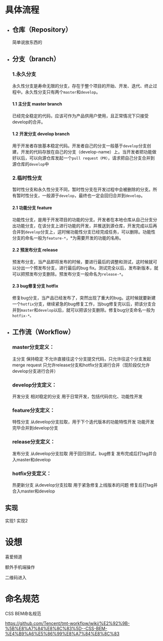 <!--
 * @Description: 
 * @Autor: Huang Yingming
 * @LastEditors: Huang Yingming
 * @LastEditTime: 2021-08-25 21:09:31
-->
# 具体流程

- ## **仓库（Repository）**

  简单说放东西的

- ## **分支（branch）**

  ### 1.永久分支

  ​    永久性分支是寿命无限的分支，存在于整个项目的开始、开发、迭代、终止过程中。永久性分支只有两个`master`和`develop`。

  #### 	1.1 主分支 master branch

  ​    已经完全稳定的代码，应该可作为产品供用户使用，且正常情况下只接受develop的合并。 

  #### 	1.2 开发分支 develop branch

  ​    用于开发者存放基本稳定代码。开发者自己的分支一般基于`develop`分支创建，开发的代码存放在自己的分支（develop-name）上。当开发者把功能做好以后，可以向源仓库发起一个`pull request（PR）`，请求把自己分支合并到源仓库的`develop`中

  ### 2.临时性分支

  ​    暂时性分支和永久性分支不同，暂时性分支在开发过程中会被删除的分支。所有暂时性分支，一般源于`develop`，最终也一定会回归合并到`develop`。

  #### 	2.1 功能分支 **feature**

  ​    功能性分支，是用于开发项目的功能的分支。开发者在本地仓库从自己分支分出功能分支，在该分支上进行功能的开发，并推送到源仓库，开发完成以后再合并到`develop`分支上，这时候功能性分支已经完成任务，可以删除。功能性分支的命名一般为`feature-*`，*为需要开发的功能的名称。

  #### 	2.2 预发布分支 **release**

  ​    预发布分支，当产品即将发布的时候，要进行最后的调整和测试，这时候就可以分出一个预发布分支，进行最后的bug fix。测试完全以后，发布新版本，就可以把预发布分支删除。预发布分支一般命名为`release-*`。

  #### 	2.3 bug修复分支 **hotfix**

  ​    修复bug分支，当产品已经发布了，突然出现了重大的bug。这时候就要新建一个`hotfix`分支，继续紧急的bug修复工作，当bug修复完以后，把该分支合并到`master`和`develop`以后，就可以把该分支删除。修复bug分支命名一般为`hotfix-*。`

- ## **工作流（Workflow）**

  ### master分支定义：

  主分支
  保持稳定
  不允许直接往这个分支提交代码，只允许往这个分支发起merge request
  只允许release分支和hotfix分支进行合并（现阶段仅允许develop分支进行合并）

  ### develop分支定义：

  开发分支
  相对稳定的分支
  用于日常开发，包括代码优化、功能性开发

  ### feature分支定义：

  特性分支
  从develop分支拉取，用于下个迭代版本的功能特性开发
  功能开发完毕合并到develop分支

  ### release分支定义：

  发布分支
  从develop分支拉取
  用于回归测试，bug修复
  发布完成后打tag并合入master和develop

  ### hotfix分支定义：

  热更新分支
  从develop分支拉取
  用于紧急修复上线版本的问题
  修复后打tag并合入master和develop

## 实现

实现1
实现2

# 设想

喜爱频道

额外手机端操作

二维码进入

# 命名规范

CSS BEM命名规范

https://github.com/Tencent/tmt-workflow/wiki/%E2%92%9B-%5B%E8%A7%84%E8%8C%83%5D--CSS-BEM-%E4%B9%A6%E5%86%99%E8%A7%84%E8%8C%83